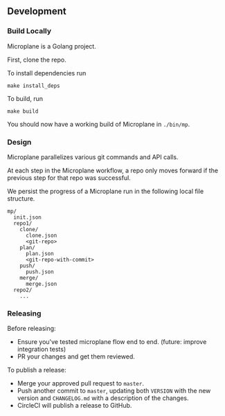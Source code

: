 ## Development

### Build Locally

Microplane is a Golang project.

First, clone the repo.

To install dependencies run
```
make install_deps
```

To build, run
```
make build
```

You should now have a working build of Microplane in `./bin/mp`.

### Design

Microplane parallelizes various git commands and API calls.

At each step in the Microplane workflow, a repo only moves forward if the previous step for that repo was successful.

We persist the progress of a Microplane run in the following local file structure.

```
mp/
  init.json
  repo1/
    clone/
      clone.json
      <git-repo>
    plan/
      plan.json
      <git-repo-with-commit>
    push/
      push.json
    merge/
      merge.json
  repo2/
    ...
```

### Releasing

Before releasing:

- Ensure you've tested microplane flow end to end. (future: improve integration tests)
- PR your changes and get them reviewed.

To publish a release:

- Merge your approved pull request to `master`.
- Push another commit to `master`, updating both `VERSION` with the new version and `CHANGELOG.md` with a description of the changes.
- CircleCI will publish a release to GitHub.
